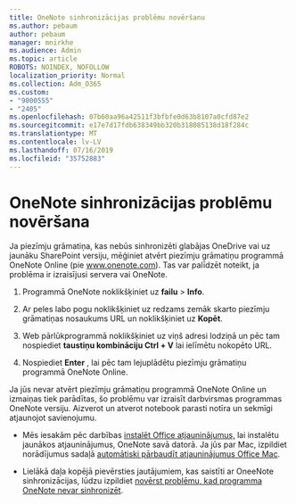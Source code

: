 ```yaml
---
title: OneNote sinhronizācijas problēmu novēršanu
ms.author: pebaum
author: pebaum
manager: mnirkhe
ms.audience: Admin
ms.topic: article
ROBOTS: NOINDEX, NOFOLLOW
localization_priority: Normal
ms.collection: Adm_O365
ms.custom:
- "9000555"
- "2405"
ms.openlocfilehash: 07b60aa96a42511f3bfbfe0d63b8107a0cfd87e2
ms.sourcegitcommit: e17e7d17fdb638349bb320b318085138d18f284c
ms.translationtype: MT
ms.contentlocale: lv-LV
ms.lasthandoff: 07/16/2019
ms.locfileid: "35752883"
---
```

# <a name="troubleshoot-onenote-sync-issues"></a>OneNote sinhronizācijas problēmu novēršana

Ja piezīmju grāmatiņa, kas nebūs sinhronizēti glabājas OneDrive vai uz jaunāku SharePoint versiju, mēģiniet atvērt piezīmju grāmatiņu programmā OneNote Online (pie www.onenote.com). Tas var palīdzēt noteikt, ja problēma ir izraisījusi servera vai OneNote.

1. Programmā OneNote noklikšķiniet uz **failu** > **Info**.

2. Ar peles labo pogu noklikšķiniet uz redzams zemāk skarto piezīmju grāmatiņas nosaukums URL un noklikšķiniet uz **Kopēt**.

3. Web pārlūkprogrammā noklikšķiniet uz viņš adresi lodziņā un pēc tam nospiediet **taustiņu kombināciju Ctrl + V** lai ielīmētu nokopēto URL.

4. Nospiediet **Enter** , lai pēc tam lejuplādētu piezīmju grāmatiņu programmā OneNote Online.

Ja jūs nevar atvērt piezīmju grāmatiņu programmā OneNote Online un izmaiņas tiek parādītas, šo problēmu var izraisīt darbvirsmas programmas OneNote versiju. Aizverot un atverot notebook parasti notīra un sekmīgi atjaunojot savienojumu.

* Mēs iesakām pēc darbības [instalēt Office atjauninājumus,](https://support.office.com/article/Install-Office-updates-2ab296f3-7f03-43a2-8e50-46de917611c5) lai instalētu jaunākos atjauninājumus, OneNote savā datorā. Ja jūs par Mac, izpildiet norādījumus sadaļā [automātiski pārbaudīt atjauninājumus Office Mac](https://support.office.com/article/update-office-for-mac-automatically-bfd1e497-c24d-4754-92ab-910a4074d7c1).

* Lielākā daļa kopējā pievērsties jautājumiem, kas saistīti ar OneeNote sinhronizācijas, lūdzu izpildiet [novērst problēmu, kad programma OneNote nevar sinhronizēt](https://support.office.com/article/Fix-issues-when-you-can-t-sync-OneNote-299495ef-66d1-448f-90c1-b785a6968d45).
